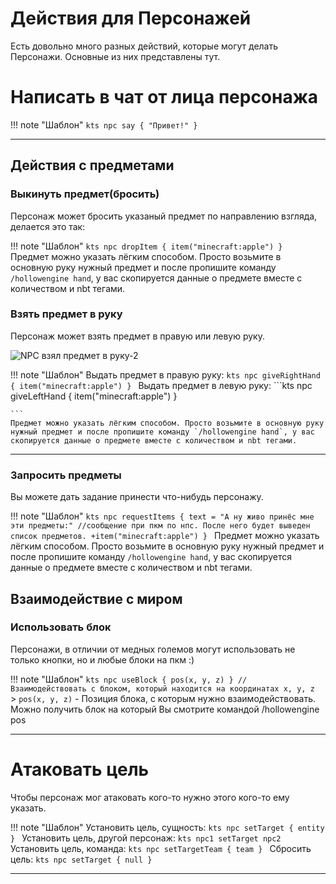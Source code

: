 # Действия для Персонажей

Есть довольно много разных действий, которые могут делать Персонажи. Основные из них представлены тут.

# Написать в чат от лица персонажа

!!! note "Шаблон"
	```kts
	npc say { "Привет!" }
	```

---

## Действия с предметами

### Выкинуть предмет(бросить)

Персонаж может бросить указаный предмет по направлению взгляда, делается это так:

!!! note "Шаблон"
	```kts
	npc dropItem { item("minecraft:apple") }
	```
	Предмет можно указать лёгким способом. Просто возьмите в основную руку нужный предмет и после пропишите команду `/hollowengine hand`, у вас скопируется данные о предмете вместе с количеством и nbt тегами.


### Взять предмет в руку

Персонаж может взять предмет в правую или левую руку.

![NPC взял предмет в руку-2](https://raw.githubusercontent.com/HollowHorizon/HollowEngineDocs/main/docs/.resourses/npc-giveHandItems.gif)

!!! note "Шаблон"
	Выдать предмет в правую руку:
	```kts
	npc giveRightHand { item("minecraft:apple") }
	```
	Выдать предмет в левую руку:
	```kts
	npc giveLeftHand { item("minecraft:apple") }
	
	```
	Предмет можно указать лёгким способом. Просто возьмите в основную руку нужный предмет и после пропишите команду `/hollowengine hand`, у вас скопируется данные о предмете вместе с количеством и nbt тегами.

---

### Запросить предметы

Вы можете дать задание принести что-нибудь персонажу.

!!! note "Шаблон"
	```kts
	npc requestItems {
		text = "А ну живо принёс мне эти предметы:" //сообщение при пкм по нпс. После него будет выведен список предметов.
		+item("minecraft:apple")
	}
	```
	Предмет можно указать лёгким способом. Просто возьмите в основную руку нужный предмет и после пропишите команду `/hollowengine hand`, у вас скопируется данные о предмете вместе с количеством и nbt тегами.

## Взаимодействие с миром

### Использовать блок

Персонажи, в отличии от медных големов могут использовать не только кнопки, но и любые блоки на пкм :)

!!! note "Шаблон"
	```kts
	npc useBlock { pos(x, y, z) } // Взаимодействовать с блоком, который находится на координатах x, y, z
	```
	> `pos(x, y, z)` - Позиция блока, с которым нужно взаимодействовать. Можно получить блок на который Вы смотрите командой /hollowengine pos

---

# Атаковать цель

Чтобы персонаж мог атаковать кого-то нужно этого кого-то ему указать.

!!! note "Шаблон"
	Установить цель, сущность:
	```kts
	npc setTarget { entity }
	```
	Установить цель, другой персонаж:
	```kts
	npc1 setTarget npc2
	```
	Установить цель, команда:
	```kts
	npc setTargetTeam { team }
	```
	Сбросить цель:
	```kts
	npc setTarget { null }
	```

---
